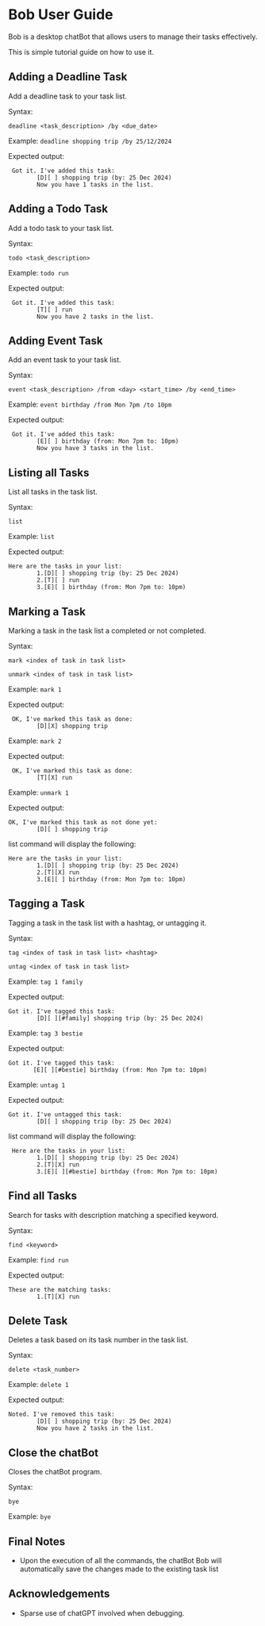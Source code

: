 # Bob User Guide

Bob is a desktop chatBot that allows users to manage their tasks effectively.

This is simple tutorial guide on how to use it.

## Adding a Deadline Task

Add a deadline task to your task list.

Syntax:

```
deadline <task_description> /by <due_date>
```

Example: `deadline shopping trip /by 25/12/2024`

Expected output:
```
 Got it. I've added this task:
        [D][ ] shopping trip (by: 25 Dec 2024)
        Now you have 1 tasks in the list.
```

## Adding a Todo Task

Add a todo task to your task list.

Syntax:

```
todo <task_description> 
```

Example: `todo run`

Expected output:
```
 Got it. I've added this task:
        [T][ ] run
        Now you have 2 tasks in the list.

```

## Adding Event Task

Add an event task to your task list.

Syntax:

```
event <task_description> /from <day> <start_time> /by <end_time>
```

Example: `event birthday /from Mon 7pm /to 10pm`

Expected output:
```
 Got it. I've added this task:
        [E][ ] birthday (from: Mon 7pm to: 10pm)
        Now you have 3 tasks in the list.
```

## Listing all Tasks

List all tasks in the task list.

Syntax:

```
list
```

Example: `list`

Expected output:
```
Here are the tasks in your list:
        1.[D][ ] shopping trip (by: 25 Dec 2024)
        2.[T][ ] run
        3.[E][ ] birthday (from: Mon 7pm to: 10pm)
```

## Marking a Task

Marking a task in the task list a completed or not completed.

Syntax:

```
mark <index of task in task list>
```

```
unmark <index of task in task list>
```

Example: `mark 1`

Expected output:
```
 OK, I've marked this task as done:
        [D][X] shopping trip
```

Example: `mark 2`

Expected output:
```
 OK, I've marked this task as done:
        [T][X] run
```

Example: `unmark 1`

Expected output:
```
OK, I've marked this task as not done yet:
        [D][ ] shopping trip
```

list command will display the following:

```
Here are the tasks in your list:
        1.[D][ ] shopping trip (by: 25 Dec 2024)
        2.[T][X] run
        3.[E][ ] birthday (from: Mon 7pm to: 10pm)

```

## Tagging a Task

Tagging a task in the task list with a hashtag, or untagging it.

Syntax:

```
tag <index of task in task list> <hashtag>
```
```
untag <index of task in task list>
```

Example: `tag 1 family`

Expected output:
```
Got it. I've tagged this task:
        [D][ ][#family] shopping trip (by: 25 Dec 2024)
```

Example: `tag 3 bestie`

Expected output:
```
Got it. I've tagged this task:
       [E][ ][#bestie] birthday (from: Mon 7pm to: 10pm)
```

Example: `untag 1`

Expected output:
```
Got it. I've untagged this task:
        [D][ ] shopping trip (by: 25 Dec 2024)
```

list command will display the following:

```
 Here are the tasks in your list:
        1.[D][ ] shopping trip (by: 25 Dec 2024)
        2.[T][X] run
        3.[E][ ][#bestie] birthday (from: Mon 7pm to: 10pm)
```

## Find all Tasks

Search for tasks with description matching a specified keyword.

Syntax:

```
find <keyword>
```

Example: `find run`

Expected output:
```
These are the matching tasks: 
        1.[T][X] run
```

## Delete Task

Deletes a task based on its task number in the task list.

Syntax:

```
delete <task_number>
```

Example: `delete 1`

Expected output:
```
Noted. I've removed this task:
        [D][ ] shopping trip (by: 25 Dec 2024)
        Now you have 2 tasks in the list.
```

## Close the chatBot

Closes the chatBot program.

Syntax:

```
bye
```

Example: `bye`

## Final Notes

- Upon the execution of all the commands, the chatBot Bob will automatically save the changes made to the 
existing task list

## Acknowledgements
- Sparse use of chatGPT involved when debugging.
